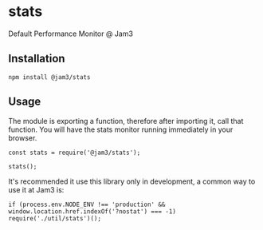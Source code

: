 # stats

Default Performance Monitor @ Jam3

## Installation

```
npm install @jam3/stats
```

## Usage

The module is exporting a function, therefore after importing it, call that function. You will have the stats monitor running immediately in your browser.

```
const stats = require('@jam3/stats');

stats();
```

It's recommended it use this library only in development, a common way to use it at Jam3 is:

```
if (process.env.NODE_ENV !== 'production' && window.location.href.indexOf('?nostat') === -1) require('./util/stats')();

```
